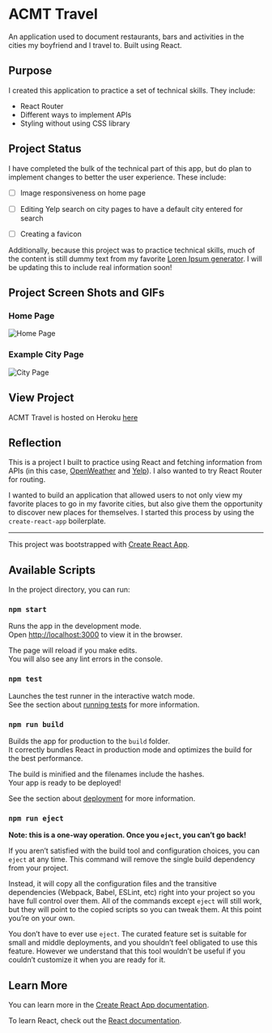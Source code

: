 # ACMT Travel
An application used to document restaurants, bars and activities in the cities my boyfriend and I travel to. Built using React.

## Purpose

I created this application to practice a set of technical skills. They include:
* React Router
* Different ways to implement APIs
* Styling without using CSS library

## Project Status
I have completed the bulk of the technical part of this app, but do plan to implement changes to better the user experience. These include:
- [ ] Image responsiveness on home page

- [ ] Editing Yelp search on city pages to have a default city entered for search

- [ ] Creating a favicon

Additionally, because this project was to practice technical skills, much of the content is still dummy text from my favorite [Loren Ipsum generator](https://pirateipsum.me/). I will be updating this to include real information soon!

## Project Screen Shots and GIFs
### Home Page
![Home Page](http://g.recordit.co/UhwAEKbSv7.gif)
### Example City Page
![City Page](http://g.recordit.co/BCrmrXgHKJ.gif)

## View Project
ACMT Travel is hosted on Heroku [here](http://travel-recs.herokuapp.com/home)

## Reflection

This is a project I built to practice using React and fetching information from APIs (in this case, [OpenWeather](https://openweathermap.org/api) and [Yelp](https://www.yelp.com/developers/documentation/v3)). I also wanted to try React Router for routing.

I wanted to build an application that allowed users to not only view my favorite places to go in my favorite cities, but also give them the opportunity to discover new places for themselves. I started this process by using the `create-react-app` boilerplate.


--------------

This project was bootstrapped with [Create React App](https://github.com/facebook/create-react-app).

## Available Scripts

In the project directory, you can run:

### `npm start`

Runs the app in the development mode.<br>
Open [http://localhost:3000](http://localhost:3000) to view it in the browser.

The page will reload if you make edits.<br>
You will also see any lint errors in the console.

### `npm test`

Launches the test runner in the interactive watch mode.<br>
See the section about [running tests](https://facebook.github.io/create-react-app/docs/running-tests) for more information.

### `npm run build`

Builds the app for production to the `build` folder.<br>
It correctly bundles React in production mode and optimizes the build for the best performance.

The build is minified and the filenames include the hashes.<br>
Your app is ready to be deployed!

See the section about [deployment](https://facebook.github.io/create-react-app/docs/deployment) for more information.

### `npm run eject`

**Note: this is a one-way operation. Once you `eject`, you can’t go back!**

If you aren’t satisfied with the build tool and configuration choices, you can `eject` at any time. This command will remove the single build dependency from your project.

Instead, it will copy all the configuration files and the transitive dependencies (Webpack, Babel, ESLint, etc) right into your project so you have full control over them. All of the commands except `eject` will still work, but they will point to the copied scripts so you can tweak them. At this point you’re on your own.

You don’t have to ever use `eject`. The curated feature set is suitable for small and middle deployments, and you shouldn’t feel obligated to use this feature. However we understand that this tool wouldn’t be useful if you couldn’t customize it when you are ready for it.

## Learn More

You can learn more in the [Create React App documentation](https://facebook.github.io/create-react-app/docs/getting-started).

To learn React, check out the [React documentation](https://reactjs.org/).
